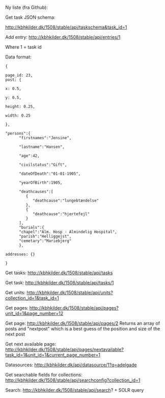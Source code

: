Ny liste (fra Github):

Get task JSON schema:

http://kbhkilder.dk/1508/stable/api/taskschema&task_id=1

Add entry:
http://kbhkilder.dk/1508/stable/api/entries/1 

Where 1 = task id

Data format:
```
{

page_id: 23, 
post: {

x: 0.5,

y: 0.5,

height: 0.25,

width: 0.25

},

"persons":{  
      "firstnames":"Jensine",
      
      "lastname":"Hansen",
      
      "age":42,
      
      "civilstatus":"Gift",
      
      "dateOfDeath":"01-01-1905",
      
      "yearOfBirth":1905,
      
      "deathcauses":[  
         {  
            "deathcause":"lungebtændelse"
         },
         {  
            "deathcause":"hjertefejl"
         }
      ],
      "burials":{
      "chapel":"Alm. Hosp - Almindelig Hospital",
      "parish":"Helliggejst",
      "cemetary":"Mariebjerg"
      },

addresses: {}

}
```

Get tasks:
http://kbhkilder.dk/1508/stable/api/tasks


Get task:
http://kbhkilder.dk/1508/stable/api/tasks/1


Get units:
http://kbhkilder.dk/1508/stable/api/units?collection_id=1&task_id=1


Get pages:
http://kbhkilder.dk/1508/stable/api/pages?unit_id=1&page_number=12

Get page:
http://kbhkilder.dk/1508/stable/api/pages/2
Returns an array of posts and "nextpost" which is a best guess of the position and size of the next post

Get next available page:
http://kbhkilder.dk/1508/stable/api/pages/nextavailable?task_id=1&unit_id=1&current_page_number=1

Datasources:
http://kbhkilder.dk/api/datasource/1?q=adelgade

Get searchable fields for collections:
http://kbhkilder.dk/1508/stable/api/searchconfig?collection_id=1

Search:
http://kbhkilder.dk/1508/stable/api/search? + SOLR query
